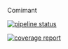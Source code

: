 Comimant

[![pipeline status](https://gitlab.ryanbester.com/ryan/bester-intranet/badges/master/pipeline.svg)](https://gitlab.ryanbester.com/ryan/bester-intranet/commits/master)

[![coverage report](https://gitlab.ryanbester.com/ryan/bester-intranet/badges/develop/coverage.svg)](https://gitlab.ryanbester.com/ryan/bester-intranet/commits/master)
